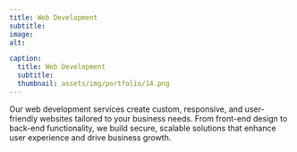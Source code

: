 ```yaml
---
title: Web Development
subtitle: 
image: 
alt: 

caption:
  title: Web Development
  subtitle: 
  thumbnail: assets/img/portfolio/14.png
---
```

Our web development services create custom, responsive, and user-friendly websites tailored to your business needs. From front-end design to back-end functionality, we build secure, scalable solutions that enhance user experience and drive business growth.
